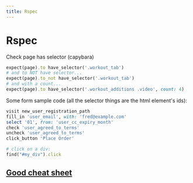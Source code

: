```yaml
---
title: Rspec
---
```


<h1>Rspec</h1>

Check page has selector (capybara)

~~~ruby
expect(page).to have_selector('.workout_tab')
# and to NOT have selector...
expect(page).to_not have_selector('.workout_tab')
# and with a count...
expect(page).to have_selector('.workout_additions .video', count: 4)
~~~

Some form sample code (all the selector things are the html element's ids):

~~~ruby
visit new_user_registration_path
fill_in 'user_email', with: 'fred@example.com'
select '01', from: 'user_cc_expiry_month'
check 'user_agreed_to_terms'
uncheck 'user_agreed_to_terms'
click_button 'Place Order'

# click on a div:
find("#my_div").click
~~~

## [Good cheat sheet](http://cheatrags.com/rspec-matchers)